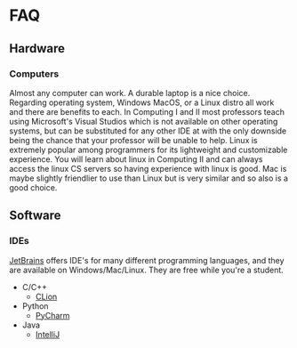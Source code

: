 # FAQ

## Hardware

### Computers

Almost any computer can work. A durable laptop is a nice choice. Regarding operating system, Windows MacOS, or a Linux distro all work and there are benefits to each. In Computing I and II most professors teach using Microsoft's Visual Studios which is not available on other operating systems, but can be substituted for any other IDE at with the only downside being the chance that your professor will be unable to help. Linux is extremely popular among programmers for its lightweight and customizable experience. You will learn about linux in Computing II and can always access the linux CS servers so having experience with linux is good. Mac is maybe slightly friendlier to use than Linux but is very similar and so also is a good choice.

## Software

### IDEs

[JetBrains](https://www.jetbrains.com/) offers IDE's for many different programming languages, and they are available on Windows/Mac/Linux. They are free while you're a student. 

* C/C++
  * [CLion](https://www.jetbrains.com/clion/)
* Python
  * [PyCharm](https://www.jetbrains.com/pycharm/)
* Java
  * [IntelliJ](https://www.jetbrains.com/idea/)